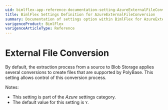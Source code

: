 ```yaml
---
uid: bimlflex-app-reference-documentation-setting-AzureExternalFileConversion
title: BimlFlex Settings Definition for AzureExternalFileConversion
summary: Documentation of settings option within BimlFlex for AzureExternalFileConversion
varigenceProduct: BimlFlex
varigenceArticleType: Reference
---
```


# External File Conversion

By default, the extraction process from a source to Blob Storage applies several conversions to create files that are supported by PolyBase. This setting allows control of this conversion process.

Notes:

* This setting is part of the *Azure* settings category.
* The default value for this setting is `Y`.
